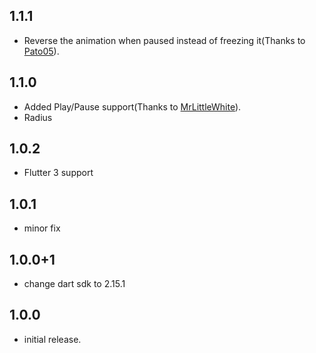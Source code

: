 ## 1.1.1

- Reverse the animation when paused instead of freezing it(Thanks to [Pato05](https://github.com/Pato05)).

## 1.1.0

- Added Play/Pause support(Thanks to [MrLittleWhite](https://github.com/MrLittleWhite)).
- Radius

## 1.0.2

- Flutter 3 support

## 1.0.1

- minor fix

## 1.0.0+1

- change dart sdk to 2.15.1

## 1.0.0

- initial release.
